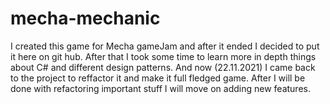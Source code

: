 # mecha-mechanic
I created this game for Mecha gameJam and after it ended I decided to put it here on git hub. 
After that I took some time to learn more in depth things about C# and different design patterns.
And now (22.11.2021) I came back to the project to reffactor it and make it full fledged game. 
After I will be done with refactoring important stuff I will move on adding new features.

